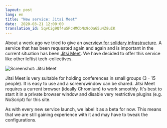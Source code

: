 ```yaml
---
layout: post
lang: en
title: "New service: Jitsi Meet"
date:  2020-03-21 12:00:00
translation_id: 5qvCig9Qf4uSPcHMCbNx9oOaG5u4Z8uIK
---
```


About a week ago we tried to give an [overview for solidary infrastructure](/en/2020/03/15/solidarity-as-infrastructure.html). A service that has been requested again and again and is important in the current situation has been [Jitsi Meet](/en/service/meet.html). We have decided to offer this service like other leftist tech-collectives.
<!--more-->

![Screenshot: Jitsi Meet](/assets/img/jitsi-meet-systemli.jpg "Screenshot: Jitsi Meet")

Jitsi Meet is very suitable for holding conferences in small groups (3 - 15 people). It is easy to use and a screen/window can be shared. Jitsi Meet requires a current browser (ideally Chromium) to work smoothly. It's best to start it in a private browser window and disable very restrictive plugins (e.g. NoScript) for this site.

As with every new service launch, we label it as a beta for now. This means that we are still gaining experience with it and may have to tweak the configurations.
